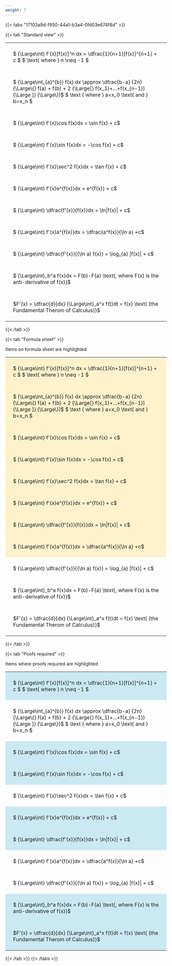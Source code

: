 ```yaml
---
weight: 7
---
```


{{< tabs "17103a9d-f950-44a1-b3a4-0fd03e674f8d" >}}

{{< tab "Standard view" >}}

<style type="text/css">
#T_63e0b th.col_heading {
  text-align: left;
  font-size: 1em;
}
#T_63e0b td {
  text-align: left;
  font-size: 1em;
  padding: 1.5em;
}
</style>
<table id="T_63e0b">
  <thead>
  </thead>
  <tbody>
    <tr>
      <td id="T_63e0b_row0_col0" class="data row0 col0" >$ {\Large\int} f'(x)[f(x)]^n dx = \dfrac{1}{n+1}[f(x)]^{n+1} + c $
$ \text{ where } n \neq -1 $</td>
    </tr>
    <tr>
      <td id="T_63e0b_row1_col0" class="data row1 col0" >$ {\Large\int_{a}^{b}} f(x) dx \approx \dfrac{b-a} {2n} {\Large\{} f(a) + f(b) + 2 {\Large[} f(x_1)+...+f(x_{n-1}){\Large ]} {\Large\}}$
$ \text { where } a=x_0 \text{ and } b=x_n $</td>
    </tr>
    <tr>
      <td id="T_63e0b_row2_col0" class="data row2 col0" >$ {\Large\int} f'(x)\cos f(x)dx = \sin f(x) + c$</td>
    </tr>
    <tr>
      <td id="T_63e0b_row3_col0" class="data row3 col0" >$ {\Large\int} f'(x)\sin f(x)dx = -\cos f(x) + c$</td>
    </tr>
    <tr>
      <td id="T_63e0b_row4_col0" class="data row4 col0" >$ {\Large\int} f'(x)\sec^2 f(x)dx = \tan f(x) + c$</td>
    </tr>
    <tr>
      <td id="T_63e0b_row5_col0" class="data row5 col0" >$ {\Large\int} f'(x)e^{f(x)}dx = e^{f(x)} + c$</td>
    </tr>
    <tr>
      <td id="T_63e0b_row6_col0" class="data row6 col0" >$ {\Large\int} \dfrac{f'(x)}{f(x)}dx = \ln|f(x)| + c$</td>
    </tr>
    <tr>
      <td id="T_63e0b_row7_col0" class="data row7 col0" >$ {\Large\int} f'(x)a^{f(x)}dx = \dfrac{a^f(x)}{\ln  a} +c$</td>
    </tr>
    <tr>
      <td id="T_63e0b_row8_col0" class="data row8 col0" >$ {\Large\int} \dfrac{f'(x)}{(\ln a) f(x)} = \log_{a} |f(x)|  + c$</td>
    </tr>
    <tr>
      <td id="T_63e0b_row9_col0" class="data row9 col0" >$ {\Large\int}_b^a f(x)dx = F(b)-F(a) \text{, where F(x) is the anti-derivative of f(x)}$</td>
    </tr>
    <tr>
      <td id="T_63e0b_row10_col0" class="data row10 col0" >$F'(x) = \dfrac{d}{dx} {\Large\int}_a^x f(t)dt = f(x) \text{ (the Fundamental Therom of Calculus)}$</td>
    </tr>
  </tbody>
</table>
{{< /tab >}}

{{< tab "Formula sheet" >}}

Items on formula sheet are highlighted 
<br>
<style type="text/css">
#T_c0424 th.col_heading {
  text-align: left;
  font-size: 1em;
}
#T_c0424 td {
  text-align: left;
  font-size: 1em;
  padding: 1.5em;
}
#T_c0424_row0_col0, #T_c0424_row1_col0, #T_c0424_row2_col0, #T_c0424_row3_col0, #T_c0424_row4_col0, #T_c0424_row5_col0, #T_c0424_row6_col0, #T_c0424_row7_col0 {
  background-color: rgba(255,194,10, 0.2);
}
#T_c0424_row8_col0, #T_c0424_row9_col0, #T_c0424_row10_col0 {
  background-color: rgba(0,0,0,0);
}
</style>
<table id="T_c0424">
  <thead>
  </thead>
  <tbody>
    <tr>
      <td id="T_c0424_row0_col0" class="data row0 col0" >$ {\Large\int} f'(x)[f(x)]^n dx = \dfrac{1}{n+1}[f(x)]^{n+1} + c $
$ \text{ where } n \neq -1 $</td>
    </tr>
    <tr>
      <td id="T_c0424_row1_col0" class="data row1 col0" >$ {\Large\int_{a}^{b}} f(x) dx \approx \dfrac{b-a} {2n} {\Large\{} f(a) + f(b) + 2 {\Large[} f(x_1)+...+f(x_{n-1}){\Large ]} {\Large\}}$
$ \text { where } a=x_0 \text{ and } b=x_n $</td>
    </tr>
    <tr>
      <td id="T_c0424_row2_col0" class="data row2 col0" >$ {\Large\int} f'(x)\cos f(x)dx = \sin f(x) + c$</td>
    </tr>
    <tr>
      <td id="T_c0424_row3_col0" class="data row3 col0" >$ {\Large\int} f'(x)\sin f(x)dx = -\cos f(x) + c$</td>
    </tr>
    <tr>
      <td id="T_c0424_row4_col0" class="data row4 col0" >$ {\Large\int} f'(x)\sec^2 f(x)dx = \tan f(x) + c$</td>
    </tr>
    <tr>
      <td id="T_c0424_row5_col0" class="data row5 col0" >$ {\Large\int} f'(x)e^{f(x)}dx = e^{f(x)} + c$</td>
    </tr>
    <tr>
      <td id="T_c0424_row6_col0" class="data row6 col0" >$ {\Large\int} \dfrac{f'(x)}{f(x)}dx = \ln|f(x)| + c$</td>
    </tr>
    <tr>
      <td id="T_c0424_row7_col0" class="data row7 col0" >$ {\Large\int} f'(x)a^{f(x)}dx = \dfrac{a^f(x)}{\ln  a} +c$</td>
    </tr>
    <tr>
      <td id="T_c0424_row8_col0" class="data row8 col0" >$ {\Large\int} \dfrac{f'(x)}{(\ln a) f(x)} = \log_{a} |f(x)|  + c$</td>
    </tr>
    <tr>
      <td id="T_c0424_row9_col0" class="data row9 col0" >$ {\Large\int}_b^a f(x)dx = F(b)-F(a) \text{, where F(x) is the anti-derivative of f(x)}$</td>
    </tr>
    <tr>
      <td id="T_c0424_row10_col0" class="data row10 col0" >$F'(x) = \dfrac{d}{dx} {\Large\int}_a^x f(t)dt = f(x) \text{ (the Fundamental Therom of Calculus)}$</td>
    </tr>
  </tbody>
</table>
{{< /tab >}}

{{< tab "Poofs required" >}}

Items where proofs required are highlighted 
<br>
<style type="text/css">
#T_58ab8 th.col_heading {
  text-align: left;
  font-size: 1em;
}
#T_58ab8 td {
  text-align: left;
  font-size: 1em;
  padding: 1.5em;
}
#T_58ab8_row0_col0, #T_58ab8_row2_col0, #T_58ab8_row3_col0, #T_58ab8_row5_col0, #T_58ab8_row6_col0, #T_58ab8_row9_col0, #T_58ab8_row10_col0 {
  background-color: rgba(0,150,200, 0.2);
}
#T_58ab8_row1_col0, #T_58ab8_row4_col0, #T_58ab8_row7_col0, #T_58ab8_row8_col0 {
  background-color: rgba(0,0,0,0);
}
</style>
<table id="T_58ab8">
  <thead>
  </thead>
  <tbody>
    <tr>
      <td id="T_58ab8_row0_col0" class="data row0 col0" >$ {\Large\int} f'(x)[f(x)]^n dx = \dfrac{1}{n+1}[f(x)]^{n+1} + c $
$ \text{ where } n \neq -1 $</td>
    </tr>
    <tr>
      <td id="T_58ab8_row1_col0" class="data row1 col0" >$ {\Large\int_{a}^{b}} f(x) dx \approx \dfrac{b-a} {2n} {\Large\{} f(a) + f(b) + 2 {\Large[} f(x_1)+...+f(x_{n-1}){\Large ]} {\Large\}}$
$ \text { where } a=x_0 \text{ and } b=x_n $</td>
    </tr>
    <tr>
      <td id="T_58ab8_row2_col0" class="data row2 col0" >$ {\Large\int} f'(x)\cos f(x)dx = \sin f(x) + c$</td>
    </tr>
    <tr>
      <td id="T_58ab8_row3_col0" class="data row3 col0" >$ {\Large\int} f'(x)\sin f(x)dx = -\cos f(x) + c$</td>
    </tr>
    <tr>
      <td id="T_58ab8_row4_col0" class="data row4 col0" >$ {\Large\int} f'(x)\sec^2 f(x)dx = \tan f(x) + c$</td>
    </tr>
    <tr>
      <td id="T_58ab8_row5_col0" class="data row5 col0" >$ {\Large\int} f'(x)e^{f(x)}dx = e^{f(x)} + c$</td>
    </tr>
    <tr>
      <td id="T_58ab8_row6_col0" class="data row6 col0" >$ {\Large\int} \dfrac{f'(x)}{f(x)}dx = \ln|f(x)| + c$</td>
    </tr>
    <tr>
      <td id="T_58ab8_row7_col0" class="data row7 col0" >$ {\Large\int} f'(x)a^{f(x)}dx = \dfrac{a^f(x)}{\ln  a} +c$</td>
    </tr>
    <tr>
      <td id="T_58ab8_row8_col0" class="data row8 col0" >$ {\Large\int} \dfrac{f'(x)}{(\ln a) f(x)} = \log_{a} |f(x)|  + c$</td>
    </tr>
    <tr>
      <td id="T_58ab8_row9_col0" class="data row9 col0" >$ {\Large\int}_b^a f(x)dx = F(b)-F(a) \text{, where F(x) is the anti-derivative of f(x)}$</td>
    </tr>
    <tr>
      <td id="T_58ab8_row10_col0" class="data row10 col0" >$F'(x) = \dfrac{d}{dx} {\Large\int}_a^x f(t)dt = f(x) \text{ (the Fundamental Therom of Calculus)}$</td>
    </tr>
  </tbody>
</table>
{{< /tab >}}
{{< /tabs >}}